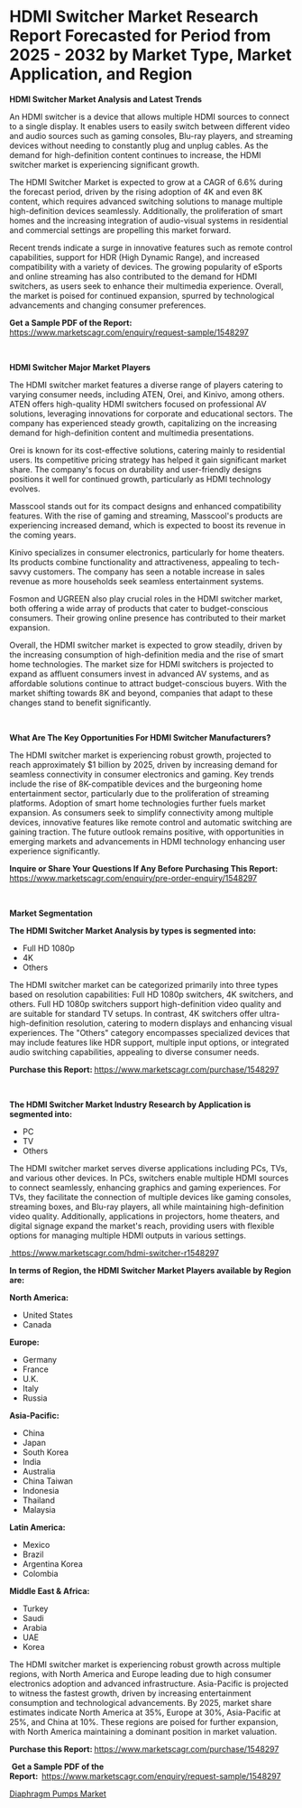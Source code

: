 <p><h1>HDMI Switcher Market Research Report Forecasted for Period from 2025 -  2032 by Market Type, Market Application, and Region</h1></p><p><strong>HDMI Switcher Market Analysis and Latest Trends</strong></p>
<p><p>An HDMI switcher is a device that allows multiple HDMI sources to connect to a single display. It enables users to easily switch between different video and audio sources such as gaming consoles, Blu-ray players, and streaming devices without needing to constantly plug and unplug cables. As the demand for high-definition content continues to increase, the HDMI switcher market is experiencing significant growth.</p><p>The HDMI Switcher Market is expected to grow at a CAGR of 6.6% during the forecast period, driven by the rising adoption of 4K and even 8K content, which requires advanced switching solutions to manage multiple high-definition devices seamlessly. Additionally, the proliferation of smart homes and the increasing integration of audio-visual systems in residential and commercial settings are propelling this market forward.</p><p>Recent trends indicate a surge in innovative features such as remote control capabilities, support for HDR (High Dynamic Range), and increased compatibility with a variety of devices. The growing popularity of eSports and online streaming has also contributed to the demand for HDMI switchers, as users seek to enhance their multimedia experience. Overall, the market is poised for continued expansion, spurred by technological advancements and changing consumer preferences.</p></p>
<p><strong>Get a Sample PDF of the Report:&nbsp;</strong> <a href="https://www.marketscagr.com/enquiry/request-sample/1548297?utm_campaign=2239&utm_medium=2&utm_source=Github&utm_content=ia&utm_term=20022025&utm_id=hdmi-switcher">https://www.marketscagr.com/enquiry/request-sample/1548297</a></p>
<p>&nbsp;</p>
<p><strong>HDMI Switcher Major Market Players</strong></p>
<p><p>The HDMI switcher market features a diverse range of players catering to varying consumer needs, including ATEN, Orei, and Kinivo, among others. ATEN offers high-quality HDMI switchers focused on professional AV solutions, leveraging innovations for corporate and educational sectors. The company has experienced steady growth, capitalizing on the increasing demand for high-definition content and multimedia presentations.</p><p>Orei is known for its cost-effective solutions, catering mainly to residential users. Its competitive pricing strategy has helped it gain significant market share. The company's focus on durability and user-friendly designs positions it well for continued growth, particularly as HDMI technology evolves.</p><p>Masscool stands out for its compact designs and enhanced compatibility features. With the rise of gaming and streaming, Masscool's products are experiencing increased demand, which is expected to boost its revenue in the coming years.</p><p>Kinivo specializes in consumer electronics, particularly for home theaters. Its products combine functionality and attractiveness, appealing to tech-savvy customers. The company has seen a notable increase in sales revenue as more households seek seamless entertainment systems.</p><p>Fosmon and UGREEN also play crucial roles in the HDMI switcher market, both offering a wide array of products that cater to budget-conscious consumers. Their growing online presence has contributed to their market expansion.</p><p>Overall, the HDMI switcher market is expected to grow steadily, driven by the increasing consumption of high-definition media and the rise of smart home technologies. The market size for HDMI switchers is projected to expand as affluent consumers invest in advanced AV systems, and as affordable solutions continue to attract budget-conscious buyers. With the market shifting towards 8K and beyond, companies that adapt to these changes stand to benefit significantly.</p></p>
<p>&nbsp;</p>
<p><strong>What Are The Key Opportunities For HDMI Switcher Manufacturers?</strong></p>
<p><p>The HDMI switcher market is experiencing robust growth, projected to reach approximately $1 billion by 2025, driven by increasing demand for seamless connectivity in consumer electronics and gaming. Key trends include the rise of 8K-compatible devices and the burgeoning home entertainment sector, particularly due to the proliferation of streaming platforms. Adoption of smart home technologies further fuels market expansion. As consumers seek to simplify connectivity among multiple devices, innovative features like remote control and automatic switching are gaining traction. The future outlook remains positive, with opportunities in emerging markets and advancements in HDMI technology enhancing user experience significantly.</p></p>
<p><strong>Inquire or Share Your Questions If Any Before Purchasing This Report:</strong> <a href="https://www.marketscagr.com/enquiry/pre-order-enquiry/1548297?utm_campaign=2239&utm_medium=2&utm_source=Github&utm_content=ia&utm_term=20022025&utm_id=hdmi-switcher">https://www.marketscagr.com/enquiry/pre-order-enquiry/1548297</a></p>
<p>&nbsp;</p>
<p><strong>Market Segmentation</strong></p>
<p><strong>The HDMI Switcher Market Analysis by types is segmented into:</strong></p>
<p><ul><li>Full HD 1080p</li><li>4K</li><li>Others</li></ul></p>
<p><p>The HDMI switcher market can be categorized primarily into three types based on resolution capabilities: Full HD 1080p switchers, 4K switchers, and others. Full HD 1080p switchers support high-definition video quality and are suitable for standard TV setups. In contrast, 4K switchers offer ultra-high-definition resolution, catering to modern displays and enhancing visual experiences. The "Others" category encompasses specialized devices that may include features like HDR support, multiple input options, or integrated audio switching capabilities, appealing to diverse consumer needs.</p></p>
<p><strong>Purchase this Report:&nbsp;</strong><a href="https://www.marketscagr.com/purchase/1548297?utm_campaign=2239&utm_medium=2&utm_source=Github&utm_content=ia&utm_term=20022025&utm_id=hdmi-switcher">https://www.marketscagr.com/purchase/1548297</a></p>
<p>&nbsp;</p>
<p><strong>The HDMI Switcher Market Industry Research by Application is segmented into:</strong></p>
<p><ul><li>PC</li><li>TV</li><li>Others</li></ul></p>
<p><p>The HDMI switcher market serves diverse applications including PCs, TVs, and various other devices. In PCs, switchers enable multiple HDMI sources to connect seamlessly, enhancing graphics and gaming experiences. For TVs, they facilitate the connection of multiple devices like gaming consoles, streaming boxes, and Blu-ray players, all while maintaining high-definition video quality. Additionally, applications in projectors, home theaters, and digital signage expand the market's reach, providing users with flexible options for managing multiple HDMI outputs in various settings.</p></p>
<p><a href="https://www.marketscagr.com/hdmi-switcher-r1548297?utm_campaign=2239&utm_medium=2&utm_source=Github&utm_content=ia&utm_term=20022025&utm_id=hdmi-switcher">&nbsp;https://www.marketscagr.com/hdmi-switcher-r1548297</a></p>
<p><strong>In terms of Region, the HDMI Switcher Market Players available by Region are:</strong></p>
<p>
    <p> <strong> North America: </strong>
        <ul>
            <li>United States</li>
            <li>Canada</li>
        </ul>
        </p> 
    <p> <strong> Europe: </strong>
        <ul>
            <li>Germany</li>
            <li>France</li>
            <li>U.K.</li>
            <li>Italy</li>
            <li>Russia</li>
        </ul>
        </p> 
    <p> <strong> Asia-Pacific: </strong>
        <ul>
            <li>China</li>
            <li>Japan</li>
            <li>South Korea</li>
            <li>India</li>
            <li>Australia</li>
            <li>China Taiwan</li>
            <li>Indonesia</li>
            <li>Thailand</li>
            <li>Malaysia</li>
        </ul>
        </p> 
    <p> <strong> Latin America: </strong>
        <ul>
            <li>Mexico</li>
            <li>Brazil</li>
            <li>Argentina Korea</li>
            <li>Colombia</li>
        </ul>
        </p> 
    <p> <strong> Middle East & Africa: </strong>
        <ul>
            <li>Turkey</li>
            <li>Saudi</li>
            <li>Arabia</li>
            <li>UAE</li>
            <li>Korea</li>
        </ul>
    </p>
    </p>
<p><p>The HDMI switcher market is experiencing robust growth across multiple regions, with North America and Europe leading due to high consumer electronics adoption and advanced infrastructure. Asia-Pacific is projected to witness the fastest growth, driven by increasing entertainment consumption and technological advancements. By 2025, market share estimates indicate North America at 35%, Europe at 30%, Asia-Pacific at 25%, and China at 10%. These regions are poised for further expansion, with North America maintaining a dominant position in market valuation.</p></p>
<p><strong>Purchase this Report: </strong><a href="https://www.marketscagr.com/purchase/1548297?utm_campaign=2239&utm_medium=2&utm_source=Github&utm_content=ia&utm_term=20022025&utm_id=hdmi-switcher">https://www.marketscagr.com/purchase/1548297</a></p>
<p>&nbsp;<strong>Get a Sample PDF of the Report:&nbsp;&nbsp;</strong><a href="https://www.marketscagr.com/enquiry/request-sample/1548297?utm_campaign=2239&utm_medium=2&utm_source=Github&utm_content=ia&utm_term=20022025&utm_id=hdmi-switcher">https://www.marketscagr.com/enquiry/request-sample/1548297</a></p>
<p><strong></strong></p>
<p><p><a href="https://github.com/millionkaryn68/Market-Research-Report-List-1/blob/main/diaphragm-pumps-market.md?utm_campaign=2239&utm_medium=2&utm_source=Github&utm_content=ia&utm_term=20022025&utm_id=hdmi-switcher">Diaphragm Pumps Market</a></p></p>